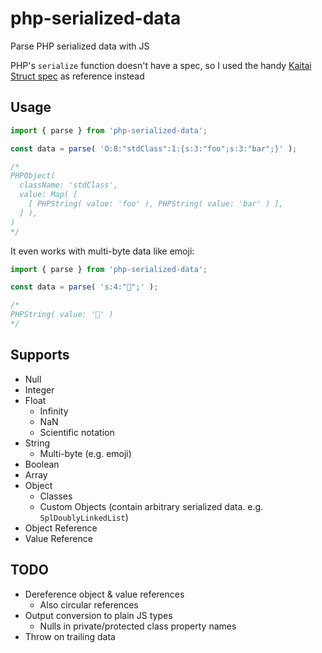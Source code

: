 # php-serialized-data

Parse PHP serialized data with JS

PHP's `serialize` function doesn't have a spec, so I used the handy [Kaitai Struct spec](https://formats.kaitai.io/php_serialized_value/index.html) as reference instead

## Usage

```js
import { parse } from 'php-serialized-data';

const data = parse( 'O:8:"stdClass":1:{s:3:"foo";s:3:"bar";}' );

/*
PHPObject(
  className: 'stdClass',
  value: Map( [
    [ PHPString( value: 'foo' ), PHPString( value: 'bar' ) ],
  ] ),
)
*/
```

It even works with multi-byte data like emoji:

```js
import { parse } from 'php-serialized-data';

const data = parse( 's:4:"🐊";' );

/*
PHPString( value: '🐊' )
*/
```

## Supports

- Null
- Integer
- Float
  - Infinity
  - NaN
  - Scientific notation
- String
  - Multi-byte (e.g. emoji)
- Boolean
- Array
- Object
  - Classes
  - Custom Objects (contain arbitrary serialized data. e.g. `SplDoublyLinkedList`)
- Object Reference
- Value Reference

## TODO

- Dereference object & value references
  - Also circular references
- Output conversion to plain JS types
  - Nulls in private/protected class property names
- Throw on trailing data
